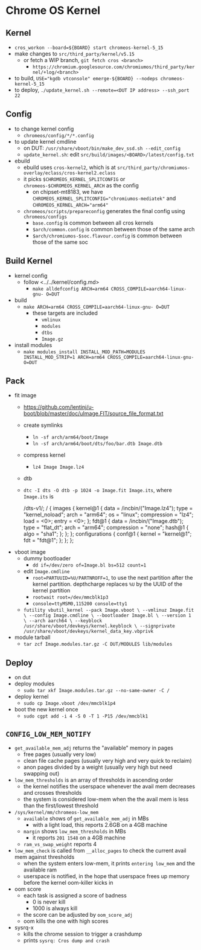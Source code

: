 Chrome OS Kernel
================

## Kernel

- `cros_workon --board=${BOARD} start chromeos-kernel-5_15`
- make changes to `src/third_party/kernel/v5.15`
  - or fetch a WIP branch, `git fetch cros <branch>`
    - `https://chromium.googlesource.com/chromiumos/third_party/kernel/+log/<branch>`
- to build, `USE="kgdb vtconsole" emerge-${BOARD} --nodeps chromeos-kernel-5_15`
- to deploy, `./update_kernel.sh --remote=<DUT IP address> --ssh_port 22`

## Config

- to change kernel config
  - `chromeos/config/*/*.config`
- to update kernel cmdline
  - on DUT: `/usr/share/vboot/bin/make_dev_ssd.sh --edit_config`
  - `update_kernel.sh`: edit `src/build/images/<BOARD>/latest/config.txt`
- ebuild
  - ebuild uses `cros-kernel2`, which is at
    `src/third_party/chromiumos-overlay/eclass/cros-kernel2.eclass`
  - it picks `$CHROMEOS_KERNEL_SPLITCONFIG` or
    `chromeos-$CHROMEOS_KERNEL_ARCH` as the config
    - on chipset-mt8183, we have
      `CHROMEOS_KERNEL_SPLITCONFIG="chromiumos-mediatek"` and
      `CHROMEOS_KERNEL_ARCH="arm64"`
  - `chromeos/scripts/prepareconfig` generates the final config using
    `chromeos/configs`
    - `base.config` is common between all cros kernels
    - `$arch/common.config` is common between those of the same arch
    - `$arch/chromiumos-$soc.flavour.config` is common between those of the
      same soc

## Build Kernel

- kernel config
  - follow <../../kernel/config.md>
    - `make alldefconfig ARCH=arm64 CROSS_COMPILE=aarch64-linux-gnu- O=DUT`
- build
  - `make ARCH=arm64 CROSS_COMPILE=aarch64-linux-gnu- O=DUT`
    - these targets are included
      - `vmlinux`
      - `modules`
      - `dtbs`
      - `Image.gz`
- install modules
  - `make modules_install INSTALL_MOD_PATH=MODULES INSTALL_MOD_STRIP=1 ARCH=arm64 CROSS_COMPILE=aarch64-linux-gnu- O=DUT`

## Pack

- fit image
  - <https://github.com/lentinj/u-boot/blob/master/doc/uImage.FIT/source_file_format.txt>
  - create symlinks
    - `ln -sf arch/arm64/boot/Image`
    - `ln -sf arch/arm64/boot/dts/foo/bar.dtb Image.dtb`
  - compress kernel
    - `lz4 Image Image.lz4`
  - dtb
  - `dtc -I dts -O dtb -p 1024 -o Image.fit Image.its`, where `Image.its` is

    /dts-v1/;
    / {
        images {
                kernel@1 {
                        data = /incbin/("Image.lz4");
                        type = "kernel_noload";
                        arch = "arm64";
                        os = "linux";
                        compression = "lz4";
                        load = <0>;
                        entry = <0>;
                };
                fdt@1 {
                        data = /incbin/("Image.dtb");
                        type = "flat_dt";
                        arch = "arm64";
                        compression = "none";
                        hash@1 {
                                algo = "sha1";
                        };
                };
        };
        configurations {
                conf@1 {
                        kernel = "kernel@1";
                        fdt = "fdt@1";
                };
        };
    };
- vboot image
  - dummy bootloader
    - `dd if=/dev/zero of=Image.bl bs=512 count=1`
  - edit `Image.cmdline`
    - `root=PARTUUID=%U/PARTNROFF=1`, to use the next partition after the
      kernel partition.  depthcharge replaces `%U` by the UUID of the kernel
      partition
    - `rootwait root=/dev/mmcblk1p3`
    - `console=ttyMSM0,115200 console=tty1`
  - `futility vbutil_kernel --pack Image.vboot \
       --vmlinuz Image.fit \
       --config Image.cmdline \
       --bootloader Image.bl \
       --version 1 \
       --arch aarch64 \
       --keyblock /usr/share/vboot/devkeys/kernel.keyblock \
       --signprivate /usr/share/vboot/devkeys/kernel_data_key.vbprivk`
- module tarball
  - `tar zcf Image.modules.tar.gz -C DUT/MODULES lib/modules`

## Deploy

- on dut
- deploy modules 
  - `sudo tar xkf Image.modules.tar.gz --no-same-owner -C /`
- deploy kernel
  - `sudo cp Image.vboot /dev/mmcblk1p4`
- boot the new kernel once
  - `sudo cgpt add -i 4 -S 0 -T 1 -P15 /dev/mmcblk1`

## `CONFIG_LOW_MEM_NOTIFY`

- `get_available_mem_adj` returns the "available" memory in pages
  - free pages (usually very low)
  - clean file cache pages (usually very high and very quick to reclaim)
  - anon pages divided by a weight (usually very high but need swapping out)
- `low_mem_thresholds` is an array of thresholds in ascending order
  - the kernel notifies the userspace whenever the avail mem decreases and
    crosses thresholds
  - the system is considered low-mem when the the avail mem is less than the
    first/lowest threshold
- `/sys/kernel/mm/chromeos-low_mem`
  - `available` shows of `get_available_mem_adj` in MBs
    - with a light load, this reports 2.6GB on a 4GB machine
  - `margin` shows `low_mem_thresholds` in MBs
    - it reports `201 1548` on a 4GB machine
  - `ram_vs_swap_weight` reports 4
- `low_mem_check` is called from `__alloc_pages` to check the current avail
  mem against thresholds
  - when the system enters low-mem, it prints `entering low_mem` and the
    available ram
  - userspace is notified, in the hope that userspace frees up memory before
    the kernel oom-killer kicks in
- oom score
  - each task is assigned a score of badness
    - 0 is never kill
    - 1000 is always kill
  - the score can be adjusted by `oom_score_adj`
  - oom kills the one with high scores
- sysrq-x
  - kills the chrome session to trigger a crashdump
  - prints `sysrq: Cros dump and crash`
